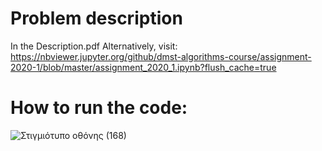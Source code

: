 # Problem description
In the Description.pdf
Alternatively, visit: https://nbviewer.jupyter.org/github/dmst-algorithms-course/assignment-2020-1/blob/master/assignment_2020_1.ipynb?flush_cache=true

# How to run the code:

![Στιγμιότυπο οθόνης (168)](https://user-images.githubusercontent.com/57221590/145521617-5b902a81-6b92-44dc-a850-b35485e8c933.png)


